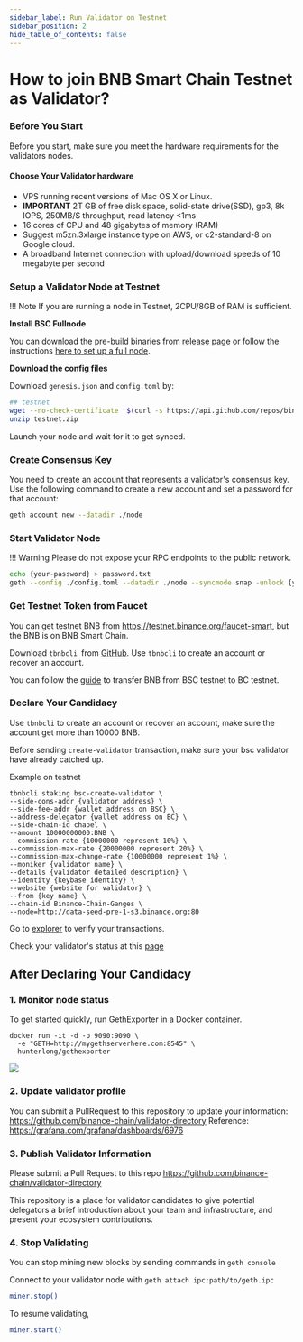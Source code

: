 ```yaml
---
sidebar_label: Run Validator on Testnet
sidebar_position: 2
hide_table_of_contents: false
---
```

# How to join BNB Smart Chain Testnet as Validator?

### Before You Start

Before you start, make sure you meet the hardware requirements for the validators nodes.

#### Choose Your Validator hardware

- VPS running recent versions of Mac OS X or Linux.
- **IMPORTANT** 2T GB of free disk space, solid-state drive(SSD), gp3, 8k IOPS, 250MB/S throughput, read latency <1ms
- 16 cores of CPU and 48 gigabytes of memory (RAM)
- Suggest m5zn.3xlarge instance type on AWS, or c2-standard-8 on Google cloud.
- A broadband Internet connection with upload/download speeds of 10 megabyte per second

### Setup a Validator Node at Testnet

!!! Note
	If you are running a node in Testnet, 2CPU/8GB of RAM is sufficient.

**Install BSC Fullnode**

You can download the pre-build binaries from [release page](https://github.com/binance-chain/bsc/releases/latest) or follow the instructions [here to set up a full node](fullnode.md).

**Download the config files**

Download `genesis.json` and `config.toml` by:
```bash
## testnet
wget --no-check-certificate  $(curl -s https://api.github.com/repos/binance-chain/bsc/releases/latest |grep browser_ |grep testnet |cut -d\" -f4)
unzip testnet.zip
```

Launch your node and wait for it to get synced.

### Create Consensus Key

You need to create an account that represents a validator's consensus key. Use the following command to create a new account and set a password for that account:

```bash
geth account new --datadir ./node
```

### Start Validator Node

!!! Warning
	Please do not expose your RPC endpoints to the public network.

```bash
echo {your-password} > password.txt
geth --config ./config.toml --datadir ./node --syncmode snap -unlock {your-validator-address} --password password.txt  --mine  --allow-insecure-unlock --cache 18000
```

### Get Testnet Token from Faucet

You can get testnet BNB from <https://testnet.binance.org/faucet-smart>, but the BNB is on BNB Smart Chain.

Download `tbnbcli `from [GitHub](https://github.com/binance-chain/node-binary/tree/master/cli/testnet/0.8.1). Use `tbnbcli` to create an account or recover an account.

You can follow the [guide](https://binance-wallet.gitbook.io/binance-chain-extension-wallet/best-practice/transfer-testnet-bnb-from-bsc-to-bc) to transfer BNB from BSC testnet to BC testnet.

### Declare Your Candidacy

Use `tbnbcli` to create an account or recover an account, make sure the account get more than 10000 BNB.

Before sending `create-validator` transaction, make sure your bsc validator have already catched up.

Example on testnet

```
tbnbcli staking bsc-create-validator \
--side-cons-addr {validator address} \
--side-fee-addr {wallet address on BSC} \
--address-delegator {wallet address on BC} \
--side-chain-id chapel \
--amount 10000000000:BNB \
--commission-rate {10000000 represent 10%} \
--commission-max-rate {20000000 represent 20%} \
--commission-max-change-rate {10000000 represent 1%} \
--moniker {validator name} \
--details {validator detailed description} \
--identity {keybase identity} \
--website {website for validator} \
--from {key name} \
--chain-id Binance-Chain-Ganges \
--node=http://data-seed-pre-1-s3.binance.org:80
```

Go to [explorer](https://explorer.binance.org/) to verify your transactions.

Check your validator's status at this [page](https://testnet-staking.binance.org/en/staking)

## After Declaring Your Candidacy

### 1. Monitor node status

To get started quickly, run GethExporter in a Docker container.

```
docker run -it -d -p 9090:9090 \
  -e "GETH=http://mygethserverhere.com:8545" \
  hunterlong/gethexporter
```

![](https://grafana.com/api/dashboards/6976/images/4471/image)

### 2. Update validator profile

You can submit a PullRequest to this repository to update your information: <https://github.com/binance-chain/validator-directory>
Reference: <https://grafana.com/grafana/dashboards/6976>


### 3. Publish Validator Information

Please submit a Pull Request to this repo <https://github.com/binance-chain/validator-directory>

This repository is a place for validator candidates to give potential delegators a brief introduction about your team and infrastructure, and present your ecosystem contributions.

### 4. Stop Validating

You can stop mining new blocks by sending commands in `geth console`

Connect to your validator node with `geth attach ipc:path/to/geth.ipc`

```bash
miner.stop()
```

To resume validating,
```bash
miner.start()
```

